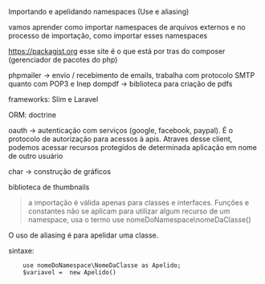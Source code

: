 Importando e apelidando namespaces (Use e aliasing)

vamos aprender como importar namespaces de arquivos externos e no processo de importação, como importar esses namespaces

https://packagist.org esse site é o que está por tras do composer (gerenciador de pacotes do php)

phpmailer -> envio / recebimento de emails, trabalha com protocolo SMTP quanto com POP3 e Inep
dompdf -> biblioteca para criação de pdfs

frameworks: Slim e Laravel

ORM: doctrine

oauth -> autenticação com serviços (google, facebook, paypal). É o protocolo de autorização para acessos à apis.
         Atraves desse client, podemos acessar recursos protegidos de determinada aplicação em nome de outro usuário

char -> construção de gráficos

biblioteca de thumbnails

> a importação é válida apenas para classes e interfaces. Funções e constantes não se aplicam
> para utilizar algum recurso de um namespace, usa o termo use nomeDoNamespace\nomeDaClasse()

O uso de aliasing é para apelidar uma classe.

sintaxe: 
        
        use nomeDoNamespace\NomeDaClasse as Apelido;
        $variavel =  new Apelido()